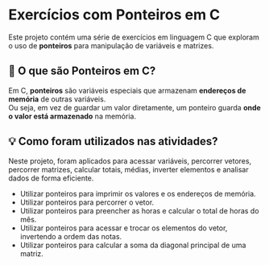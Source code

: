 # Exercícios com Ponteiros em C

Este projeto contém uma série de exercícios em linguagem C que exploram o uso de **ponteiros** para manipulação de variáveis e matrizes.



## 📌 O que são Ponteiros em C?

Em C, **ponteiros** são variáveis especiais que armazenam **endereços de memória** de outras variáveis.  
Ou seja, em vez de guardar um valor diretamente, um ponteiro guarda **onde o valor está armazenado** na memória.

## 💡 Como foram utilizados nas atividades?

Neste projeto, foram aplicados para acessar variáveis, percorrer vetores, percorrer matrizes, calcular totais, médias, inverter elementos e analisar dados de forma eficiente.  

- Utilizar ponteiros para imprimir os valores e os endereços de memória.  
- Utilizar ponteiros para percorrer o vetor.
- Utilizar ponteiros para preencher as horas e calcular o total de horas do mês.
- Utilizar ponteiros para acessar e trocar os elementos do vetor, invertendo a ordem das notas.
- Utilizar ponteiros para calcular a soma da diagonal principal de uma matriz.

